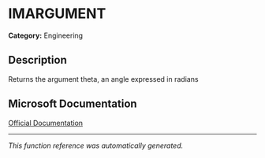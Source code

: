 # IMARGUMENT

**Category:** Engineering

## Description
Returns the argument theta, an angle expressed in radians

## Microsoft Documentation
[Official Documentation](https://support.microsoft.com//en-us/office/imargument-function-eed37ec1-23b3-4f59-b9f3-d340358a034a)

---
*This function reference was automatically generated.*
